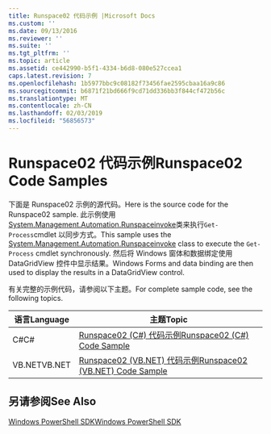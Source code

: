 ```yaml
---
title: Runspace02 代码示例 |Microsoft Docs
ms.custom: ''
ms.date: 09/13/2016
ms.reviewer: ''
ms.suite: ''
ms.tgt_pltfrm: ''
ms.topic: article
ms.assetid: ce442990-b5f1-4334-b6d8-080e527ccea1
caps.latest.revision: 7
ms.openlocfilehash: 1b5977bbc9c08182f73456fae2595cbaa16a9c86
ms.sourcegitcommit: b6871f21bd666f9cd71dd336bb3f844cf472b56c
ms.translationtype: MT
ms.contentlocale: zh-CN
ms.lasthandoff: 02/03/2019
ms.locfileid: "56856573"
---
```

# <a name="runspace02-code-samples"></a><span data-ttu-id="50e77-102">Runspace02 代码示例</span><span class="sxs-lookup"><span data-stu-id="50e77-102">Runspace02 Code Samples</span></span>

<span data-ttu-id="50e77-103">下面是 Runspace02 示例的源代码。</span><span class="sxs-lookup"><span data-stu-id="50e77-103">Here is the source code for the Runspace02 sample.</span></span> <span data-ttu-id="50e77-104">此示例使用[System.Management.Automation.Runspaceinvoke](/dotnet/api/System.Management.Automation.RunspaceInvoke)类来执行`Get-Process`cmdlet 以同步方式。</span><span class="sxs-lookup"><span data-stu-id="50e77-104">This sample uses the [System.Management.Automation.Runspaceinvoke](/dotnet/api/System.Management.Automation.RunspaceInvoke) class to execute the `Get-Process` cmdlet synchronously.</span></span> <span data-ttu-id="50e77-105">然后将 Windows 窗体和数据绑定使用 DataGridView 控件中显示结果。</span><span class="sxs-lookup"><span data-stu-id="50e77-105">Windows Forms and data binding are then used to display the results in a DataGridView control.</span></span>

<span data-ttu-id="50e77-106">有关完整的示例代码，请参阅以下主题。</span><span class="sxs-lookup"><span data-stu-id="50e77-106">For complete sample code, see the following topics.</span></span>

|<span data-ttu-id="50e77-107">语言</span><span class="sxs-lookup"><span data-stu-id="50e77-107">Language</span></span>|<span data-ttu-id="50e77-108">主题</span><span class="sxs-lookup"><span data-stu-id="50e77-108">Topic</span></span>|
|--------------|-----------|
|<span data-ttu-id="50e77-109">C#</span><span class="sxs-lookup"><span data-stu-id="50e77-109">C#</span></span>|[<span data-ttu-id="50e77-110">Runspace02 (C#) 代码示例</span><span class="sxs-lookup"><span data-stu-id="50e77-110">Runspace02 (C#) Code Sample</span></span>](./runspace02-csharp-code-sample.md)|
|<span data-ttu-id="50e77-111">VB.NET</span><span class="sxs-lookup"><span data-stu-id="50e77-111">VB.NET</span></span>|[<span data-ttu-id="50e77-112">Runspace02 (VB.NET) 代码示例</span><span class="sxs-lookup"><span data-stu-id="50e77-112">Runspace02 (VB.NET) Code Sample</span></span>](./runspace02-vb-net-code-sample.md)|

## <a name="see-also"></a><span data-ttu-id="50e77-113">另请参阅</span><span class="sxs-lookup"><span data-stu-id="50e77-113">See Also</span></span>

[<span data-ttu-id="50e77-114">Windows PowerShell SDK</span><span class="sxs-lookup"><span data-stu-id="50e77-114">Windows PowerShell SDK</span></span>](../windows-powershell-reference.md)